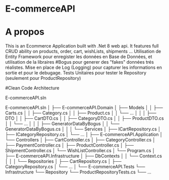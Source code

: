 # E-commerceAPI

# A propos 
This is an Ecommerce Application built with .Net 8 web api. It features full CRUD ability on products, order, cart, wishLists, shipments ...
Utilisation de Entity Framework pour enregister les données en Base de Données, et utilisation de la libraires #Bogus pour generer des "fakes" données trés réalistes. 
Mise en place de Log (Logging) pour capturer les informations en sortie et pour le debugage.
Tests Unitaires pour tester le Repository (seulement pour ProductRepository)

#Clean Code Architecture

E-commerceAPI.sln

E-commerceAPI.sln
│
├── E-commerceAPI.Domain
│   ├── Models
│   │   ├── Carts.cs
│   │   ├── Category.cs
│   │   ├── Product.cs
│   │   └── ...
│   │
│   ├── DTO
│   │   ├── CartDTO.cs
│   │   ├── CategoryDTO.cs
│   │   ├── ProductDTO.cs
│   │   └── ...
│   │
│   ├── GeneratorDataByBogus
│   │   └── GeneratorDataByBogus.cs 
│   │
│   └── Services
│       ├── ICartRepository.cs
│       ├── ICategoryRepository.cs
│       └── ...
│
├── E-commerceAPI.Application
│   └── Controllers
│       ├── CartController.cs
│       ├── CategoryController.cs
│       ├── PaymentController.cs
│       ├── ProductController.cs
│       ├── ShipmentController.cs
│       └── WishListController.cs
│       └── Program.cs
│
├── E-commerceAPI.Infrastructure
│   ├── DbContexts
│   │   └── Context.cs
│   │
│   └── Repositories
│       ├── CartRepository.cs
│       ├── CategoryRepository.cs
│       └── ...
│
└── E-commerceAPI.Tests
    └── Infrastructure
      └── Repository
        └── ProductRepositoryTests.cs
        └── ...

